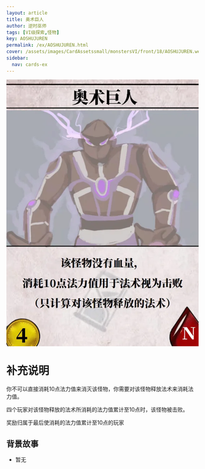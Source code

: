 ```yaml
---
layout: article
title: 奥术巨人
author: 逆时巫师
tags: [VI级探索,怪物]
key: AOSHUJUREN
permalink: /ex/AOSHUJUREN.html
cover: /assets/images/CardAssetssmall/monstersVI/front/18/AOSHUJUREN.webp
sidebar:
  nav: cards-ex
---
```

![](/assets/images/CardAssets/monstersVI/front/18/AOSHUJUREN.webp)

# 补充说明

你不可以直接消耗10点法力值来消灭该怪物，你需要对该怪物释放法术来消耗法力值。

四个玩家对该怪物释放的法术所消耗的法力值累计至10点时，该怪物被击败。

奖励归属于最后使消耗的法力值累计至10点的玩家


## 背景故事
* 暂无